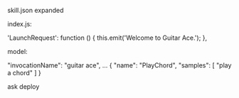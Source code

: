 skill.json expanded

index.js:

'LaunchRequest': function () {
        this.emit('Welcome to Guitar Ace.');
},

model:

"invocationName": "guitar ace",
...
{
 "name": "PlayChord",
 "samples": [
    "play a chord"
 ]
}

ask deploy